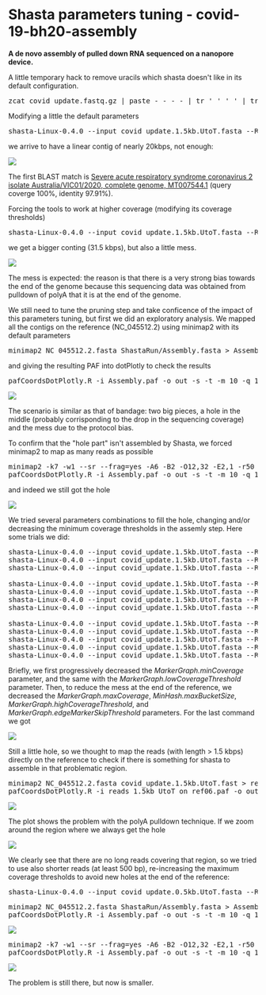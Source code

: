 # Shasta parameters tuning - covid-19-bh20-assembly

**A de novo assembly of pulled down RNA sequenced on a nanopore device.**

A little temporary hack to remove uracils which shasta doesn't like in its default configuration.

<pre>zcat covid_update.fastq.gz | paste - - - - | tr ' ' '_' | tr -d '@' | tr 'U' 'T' | awk 'length($2) > 1500 { print ">"$1; print $2; }' > covid_update.1.5kb.UtoT.fasta</pre>

Modifying a little the default parameters

<pre>shasta-Linux-0.4.0 --input covid_update.1.5kb.UtoT.fasta --Reads.minReadLength 3460 --MarkerGraph.minCoverage 6 --MarkerGraph.maxCoverage 5000</pre>

we arrive to have a linear contig of nearly 20kbps, not enough:

![](images/01_change_min_len_bandage.png)

The first BLAST match is <a href='https://www.ncbi.nlm.nih.gov/nucleotide/MT007544.1?report=genbank&log$=nuclalign&blast_rank=1&RID=8XU4NDS5016'>Severe acute respiratory syndrome coronavirus 2 isolate Australia/VIC01/2020, complete genome, MT007544.1</a> (query coverge 100%, identity 97.91%).

Forcing the tools to work at higher coverage (modifying its coverage thresholds)

<pre>shasta-Linux-0.4.0 --input covid_update.1.5kb.UtoT.fasta --Reads.minReadLength 3460 --MarkerGraph.minCoverage 10 --MarkerGraph.maxCoverage 5000 --MinHash.maxBucketSize 100 --MarkerGraph.lowCoverageThreshold 20 --MarkerGraph.highCoverageThreshold 2560 --MarkerGraph.edgeMarkerSkipThreshold 1000</pre>

we get a bigger conting (31.5 kbps), but also a little mess.

![](images/02_change_coverage_parameters_bandage.png)

The mess is expected: the reason is that there is a very strong bias towards the end of the genome because this sequencing data was obtained from pulldown of polyA that it is at the end of the genome.

We still need to tune the pruning step and take conficence of the impact of this parameters tuning, but first we did an exploratory analysis. We mapped all the contigs on the reference (NC_045512.2) using minimap2 with its default parameters

<pre>
minimap2 NC_045512.2.fasta ShastaRun/Assembly.fasta > Assembly.paf
</pre>

and giving the resulting PAF into dotPlotly to check the results

<pre>
pafCoordsDotPlotly.R -i Assembly.paf -o out -s -t -m 10 -q 10 -s -p 15
</pre>

![](images/03_mapping_contigs_on_reference.png)

The scenario is similar as that of bandage: two big pieces, a hole in the middle (probably corrisponding to the drop in the sequencing coverage) and the mess due to the protocol bias.

To confirm that the "hole part" isn't assembled by Shasta, we forced minimap2 to map as many reads as possible

<pre>
minimap2 -k7 -w1 --sr --frag=yes -A6 -B2 -O12,32 -E2,1 -r50 -p.5 -N20 -f1000,5000 -n3 -m0 -s40 -g200 -2K50m --heap-sort=yes --secondary=no NC_045512.2.fasta ShastaRun/Assembly.fasta > Assembly.paf
pafCoordsDotPlotly.R -i Assembly.paf -o out -s -t -m 10 -q 10 -s -p 15
</pre>

and indeed we still got the hole    

![](images/04_mapping_contigs_on_reference_forced.png)

We tried several parameters combinations to fill the hole, changing and/or decreasing the minimum coverage thresholds in the assemly step. Here some trials we did:

<pre>
shasta-Linux-0.4.0 --input covid_update.1.5kb.UtoT.fasta --Reads.minReadLength 3460 --MarkerGraph.minCoverage 3 --MarkerGraph.maxCoverage 5000 --MinHash.maxBucketSize 100 --MarkerGraph.lowCoverageThreshold 20 --MarkerGraph.highCoverageThreshold 2560 --MarkerGraph.edgeMarkerSkipThreshold 1000
shasta-Linux-0.4.0 --input covid_update.1.5kb.UtoT.fasta --Reads.minReadLength 3460 --MarkerGraph.minCoverage 2 --MarkerGraph.maxCoverage 5000 --MinHash.maxBucketSize 100 --MarkerGraph.lowCoverageThreshold 20 --MarkerGraph.highCoverageThreshold 2560 --MarkerGraph.edgeMarkerSkipThreshold 1000
shasta-Linux-0.4.0 --input covid_update.1.5kb.UtoT.fasta --Reads.minReadLength 3460 --MarkerGraph.minCoverage 1 --MarkerGraph.maxCoverage 5000 --MinHash.maxBucketSize 100 --MarkerGraph.lowCoverageThreshold 20 --MarkerGraph.highCoverageThreshold 2560 --MarkerGraph.edgeMarkerSkipThreshold 1000

shasta-Linux-0.4.0 --input covid_update.1.5kb.UtoT.fasta --Reads.minReadLength 3460 --MarkerGraph.minCoverage 1 --MarkerGraph.maxCoverage 5000 --MinHash.maxBucketSize 100 --MarkerGraph.lowCoverageThreshold 10 --MarkerGraph.highCoverageThreshold 2560 --MarkerGraph.edgeMarkerSkipThreshold 1000
shasta-Linux-0.4.0 --input covid_update.1.5kb.UtoT.fasta --Reads.minReadLength 3460 --MarkerGraph.minCoverage 1 --MarkerGraph.maxCoverage 5000 --MinHash.maxBucketSize 100 --MarkerGraph.lowCoverageThreshold 5 --MarkerGraph.highCoverageThreshold 2560 --MarkerGraph.edgeMarkerSkipThreshold 1000
shasta-Linux-0.4.0 --input covid_update.1.5kb.UtoT.fasta --Reads.minReadLength 3460 --MarkerGraph.minCoverage 1 --MarkerGraph.maxCoverage 5000 --MinHash.maxBucketSize 100 --MarkerGraph.lowCoverageThreshold 3 --MarkerGraph.highCoverageThreshold 2560 --MarkerGraph.edgeMarkerSkipThreshold 1000
shasta-Linux-0.4.0 --input covid_update.1.5kb.UtoT.fasta --Reads.minReadLength 3460 --MarkerGraph.minCoverage 1 --MarkerGraph.maxCoverage 5000 --MinHash.maxBucketSize 100 --MarkerGraph.lowCoverageThreshold 2 --MarkerGraph.highCoverageThreshold 2560 --MarkerGraph.edgeMarkerSkipThreshold 1000

shasta-Linux-0.4.0 --input covid_update.1.5kb.UtoT.fasta --Reads.minReadLength 3460 --MarkerGraph.minCoverage 1 --MarkerGraph.maxCoverage 3000 --MinHash.maxBucketSize 80 --MarkerGraph.lowCoverageThreshold 1 --MarkerGraph.highCoverageThreshold 1500 --MarkerGraph.edgeMarkerSkipThreshold 800
shasta-Linux-0.4.0 --input covid_update.1.5kb.UtoT.fasta --Reads.minReadLength 3460 --MarkerGraph.minCoverage 1 --MarkerGraph.maxCoverage 2500 --MinHash.maxBucketSize 70 --MarkerGraph.lowCoverageThreshold 1 --MarkerGraph.highCoverageThreshold 1200 --MarkerGraph.edgeMarkerSkipThreshold 700
shasta-Linux-0.4.0 --input covid_update.1.5kb.UtoT.fasta --Reads.minReadLength 3460 --MarkerGraph.minCoverage 1 --MarkerGraph.maxCoverage 1500 --MinHash.maxBucketSize 60 --MarkerGraph.lowCoverageThreshold 1 --MarkerGraph.highCoverageThreshold 800 --MarkerGraph.edgeMarkerSkipThreshold 500
shasta-Linux-0.4.0 --input covid_update.1.5kb.UtoT.fasta --Reads.minReadLength 3460 --MarkerGraph.minCoverage 1 --MarkerGraph.maxCoverage 500 --MinHash.maxBucketSize 60 --MarkerGraph.lowCoverageThreshold 1 --MarkerGraph.highCoverageThreshold 300 --MarkerGraph.edgeMarkerSkipThreshold 200
shasta-Linux-0.4.0 --input covid_update.1.5kb.UtoT.fasta --Reads.minReadLength 3460 --MarkerGraph.minCoverage 1 --MarkerGraph.maxCoverage 300 --MinHash.maxBucketSize 60 --MarkerGraph.lowCoverageThreshold 1 --MarkerGraph.highCoverageThreshold 256 --MarkerGraph.edgeMarkerSkipThreshold 150
</pre>

Briefly, we first progressively decreased the *MarkerGraph.minCoverage* parameter, and the same with the *MarkerGraph.lowCoverageThreshold* parameter. Then, to reduce the mess at the end of the reference, we decreased the *MarkerGraph.maxCoverage*, *MinHash.maxBucketSize*, *MarkerGraph.highCoverageThreshold*, and *MarkerGraph.edgeMarkerSkipThreshold* parameters. For the last command we got

![](images/05_mapping_contigs_on_reference_new_thresholds.png)

Still a little hole, so we thought to map the reads (with length > 1.5 kbps) directly on the reference to check if there is something for shasta to assemble in that problematic region.

<pre>
minimap2 NC_045512.2.fasta covid_update.1.5kb.UtoT.fast > reads_1.5kb_UtoT_on_ref06.paf
pafCoordsDotPlotly.R -i reads_1.5kb_UtoT_on_ref06.paf -o out -s -t -m 10 -q 10 -k 10 -l
</pre>

![](images/06_reads_1.5kbps_on_ref.png)

The plot shows the problem with the polyA pulldown technique. If we zoom around the region where we always get the hole

![](images/07_reads_1.5kbps_on_ref_zoom.png)

We clearly see that there are no long reads covering that region, so we tried to use also shorter reads (at least 500 bp), re-increasing the maximum coverage thresholds to avoid new holes at the end of the reference:

<pre>
shasta-Linux-0.4.0 --input covid_update.0.5kb.UtoT.fasta --Reads.minReadLength 500 --MarkerGraph.minCoverage 1 --MarkerGraph.maxCoverage 2500 --MinHash.maxBucketSize 70 --MarkerGraph.lowCoverageThreshold 1 --MarkerGraph.highCoverageThreshold 1200 --MarkerGraph.edgeMarkerSkipThreshold 700
</pre>

<pre>
minimap2 NC_045512.2.fasta ShastaRun/Assembly.fasta > Assembly.paf
pafCoordsDotPlotly.R -i Assembly.paf -o out -s -t -m 10 -q 10 -p 15
</pre>

![](images/08_more_reads_for_the_assembler.png)

<pre>
minimap2 -k7 -w1 --sr --frag=yes -A6 -B2 -O12,32 -E2,1 -r50 -p.5 -N20 -f1000,5000 -n3 -m0 -s40 -g200 -2K50m --heap-sort=yes --secondary=no NC_045512.2.fasta ShastaRun/Assembly.fasta > Assembly.paf
pafCoordsDotPlotly.R -i Assembly.paf -o out -s -t -m 10 -q 10 -p 15
</pre>

![](images/09_more_reads_for_the_assembler_forced.png)

The problem is still there, but now is smaller.
